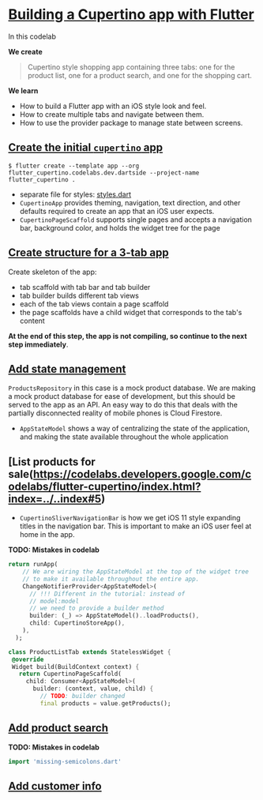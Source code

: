 # [Building a Cupertino app with Flutter](https://codelabs.developers.google.com/codelabs/flutter-cupertino/index.html?index=../..index#0)

In this codelab

**We create**

> Cupertino style shopping app containing three tabs: one for the product list, one for a product search, and one for the shopping cart.

**We learn**

* How to build a Flutter app with an iOS style look and feel.
* How to create multiple tabs and navigate between them.
* How to use the provider package to manage state between screens.

## [Create the initial `cupertino` app](https://codelabs.developers.google.com/codelabs/flutter-cupertino/index.html?index=../..index#2)

```
$ flutter create --template app --org flutter_cupertino.codelabs.dev.dartside --project-name flutter_cupertino .
```

* separate file for styles: [styles.dart](lib/styles.dart)
* `CupertinoApp` provides theming, navigation, text direction, and other defaults required to create an app that an iOS user expects.
* `CupertinoPageScaffold` supports single pages and accepts a navigation bar, background color, and holds the widget tree for the page

## [Create structure for a 3-tab app](https://codelabs.developers.google.com/codelabs/flutter-cupertino/index.html?index=../..index#3)

Create skeleton of the app:
* tab scaffold with tab bar and tab builder
* tab builder builds different tab views
* each of the tab views contain a page scaffold
* the page scaffolds have a child widget that corresponds to the tab's content

**At the end of this step, the app is not compiling, so continue to the next step immediately**.

## [Add state management](https://codelabs.developers.google.com/codelabs/flutter-cupertino/index.html?index=../..index#4)

`ProductsRepository` in this case is a mock product database. We are making a mock product database for ease of development, but this should be served to the app as an API. An easy way to do this that deals with the partially disconnected reality of mobile phones is Cloud Firestore.

* `AppStateModel` shows a way of centralizing the state of the application, and making the state available throughout the whole application

## [List products for sale(https://codelabs.developers.google.com/codelabs/flutter-cupertino/index.html?index=../..index#5)

* `CupertinoSliverNavigationBar` is how we get iOS 11 style expanding titles in the navigation bar. This is important to make an iOS user feel at home in the app.

**TODO: Mistakes in codelab**

```dart
return runApp(
    // We are wiring the AppStateModel at the top of the widget tree
    // to make it available throughout the entire app.
    ChangeNotifierProvider<AppStateModel>(
      // !!! Different in the tutorial: instead of
      // model:model
      // we need to provide a builder method
      builder: (_) => AppStateModel()..loadProducts(),
      child: CupertinoStoreApp(),
    ),
  );
```

```dart
class ProductListTab extends StatelessWidget {
 @override
 Widget build(BuildContext context) {
   return CupertinoPageScaffold(
     child: Consumer<AppStateModel>(
       builder: (context, value, child) {
         // TODO: builder changed
         final products = value.getProducts();
```

## [Add product search](https://codelabs.developers.google.com/codelabs/flutter-cupertino/index.html?index=../..index#6)

**TODO: Mistakes in codelab**

```dart
import 'missing-semicolons.dart'
```

## [Add customer info](https://codelabs.developers.google.com/codelabs/flutter-cupertino/index.html?index=../..index#7)